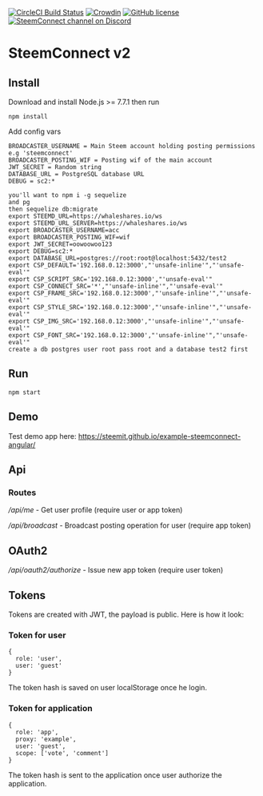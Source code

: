 [![CircleCI Build Status](https://circleci.com/gh/steemit/sc2.svg?style=shield&circle-token=:circle-token)](https://circleci.com/gh/steemit/sc2)
[![Crowdin](https://d322cqt584bo4o.cloudfront.net/steemconnect/localized.svg)](https://crowdin.com/project/steemconnect)
[![GitHub license](https://img.shields.io/badge/license-MIT-blue.svg)](https://raw.githubusercontent.com/steemit/sc2/dev/LICENSE)
[![SteemConnect channel on Discord](https://img.shields.io/badge/chat-discord-738bd7.svg)](https://discord.gg/NCZMVev)

# SteemConnect v2

## Install

Download and install Node.js >= 7.7.1 then run
```
npm install
```

Add config vars
```
BROADCASTER_USERNAME = Main Steem account holding posting permissions e.g 'steemconnect'
BROADCASTER_POSTING_WIF = Posting wif of the main account
JWT_SECRET = Random string
DATABASE_URL = PostgreSQL database URL
DEBUG = sc2:*
```

```
you'll want to npm i -g sequelize
and pg
then sequelize db:migrate
export STEEMD_URL=https://whaleshares.io/ws
export STEEMD_URL_SERVER=https://whaleshares.io/ws
export BROADCASTER_USERNAME=acc
export BROADCASTER_POSTING_WIF=wif
export JWT_SECRET=oowoowoo123
export DEBUG=sc2:*
export DATABASE_URL=postgres://root:root@localhost:5432/test2
export CSP_DEFAULT='192.168.0.12:3000',"'unsafe-inline'","'unsafe-eval'"
export CSP_SCRIPT_SRC='192.168.0.12:3000',"'unsafe-eval'"
export CSP_CONNECT_SRC='*',"'unsafe-inline'","'unsafe-eval'"
export CSP_FRAME_SRC='192.168.0.12:3000',"'unsafe-inline'","'unsafe-eval'"
export CSP_STYLE_SRC='192.168.0.12:3000',"'unsafe-inline'","'unsafe-eval'"
export CSP_IMG_SRC='192.168.0.12:3000',"'unsafe-inline'","'unsafe-eval'"
export CSP_FONT_SRC='192.168.0.12:3000',"'unsafe-inline'","'unsafe-eval'"
create a db postgres user root pass root and a database test2 first
```
## Run
```
npm start
```

## Demo

Test demo app here: https://steemit.github.io/example-steemconnect-angular/

## Api

### Routes

*/api/me* - Get user profile (require user or app token)

*/api/broadcast* - Broadcast posting operation for user (require app token)

## OAuth2
*/api/oauth2/authorize* - Issue new app token (require user token)

## Tokens
Tokens are created with JWT, the payload is public. Here is how it look:

### Token for user
```
{
  role: 'user',
  user: 'guest'
}
```
The token hash is saved on user localStorage once he login.

### Token for application
```
{
  role: 'app',
  proxy: 'example',
  user: 'guest',
  scope: ['vote', 'comment']
}
```

The token hash is sent to the application once user authorize the application.
